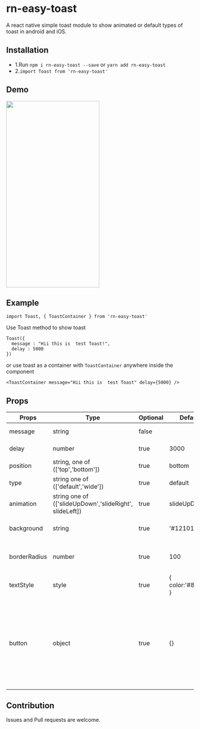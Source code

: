 # rn-easy-toast
A react native simple toast module to show animated or default types of toast in android and iOS.




## Installation

* 1.Run `npm i rn-easy-toast --save` or `yarn add rn-easy-toast`
* 2.`import Toast from 'rn-easy-toast'`    

## Demo  

<img src="https://user-images.githubusercontent.com/11535790/79632280-00594680-817c-11ea-9156-c4c690a7c125.gif" width="250" height="500" />

## Example    

`import Toast, { ToastContainer } from 'rn-easy-toast'`  

Use Toast method to show toast   

```
Toast({
  message : "Hii this is  test Toast!",
  delay : 5000
})
```
or use toast as a container with `ToastContainer` anywhere inside the component

```
<ToastContainer message="Hii this is  test Toast" delay={5000} />

```



## Props


Props              | Type     | Optional | Default     | Description
----------------- | -------- | -------- | ----------- | -----------
message  | string  | false |   |  toast message
delay  | number | true | 3000 | toast delay duration
position |  string, one of (['top','bottom']) | true | bottom  |  toast position
type  | string one of (['default','wide'])  | true | default  |    type of toast
animation  | string one of (['slideUpDown','slideRight', slideLeft])  | true | slideUpDown  |   *only for type 'wide'
background  | string  | true | '#121010'  |   toast background color
borderRadius  | number  | true | 100  |   border radius ( default 0 for type wide)
textStyle  | style  | true | { color:'#8ad2ff' }  |   custom style text
button | object | true | {} | to show button on toast ex. { titile : "button", onpress=()=>{}, background : "#8ad2ff", borderRadius : 5, textStyle : {} }

   


## Contribution

Issues and Pull requests are welcome.

